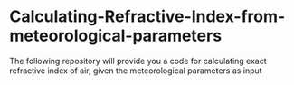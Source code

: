 # Calculating-Refractive-Index-from-meteorological-parameters
The following repository will provide you a code for calculating exact refractive index of air, given the meteorological parameters as input
